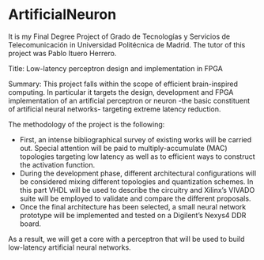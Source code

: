 # ArtificialNeuron

It is my Final Degree Project of Grado de Tecnologías y Servicios de Telecomunicación in Universidad Politécnica de Madrid. The tutor of this project was Pablo Ituero Herrero.

Title: Low-latency perceptron design and implementation in FPGA 

Summary: 
This project falls within the scope of efficient brain-inspired computing. In particular it targets the design, development and FPGA implementation of an artificial perceptron or neuron -the basic constituent of artificial neural networks- targeting extreme latency reduction.

The methodology of the project is the following:
- First, an intense bibliographical survey of existing works will be carried out. Special attention will be paid to multiply-accumulate (MAC) topologies targeting low latency as well as to efficient ways to construct the activation function.
- During the development phase, different architectural configurations will be considered mixing different topologies and quantization schemes. In this part VHDL will be used to describe the circuitry and Xilinx’s VIVADO suite will be employed to validate and compare the different proposals.
- Once the final architecture has been selected, a small neural network prototype will be implemented and tested on a Digilent’s Nexys4 DDR board. 

As a result, we will get a core with a perceptron that will be used to build low-latency artificial neural networks.
